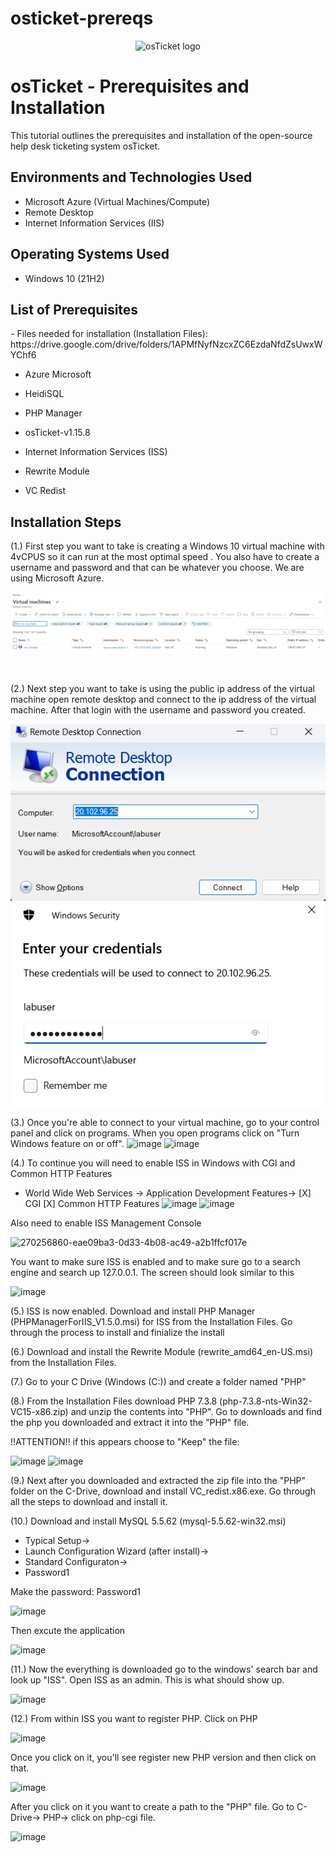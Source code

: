 # osticket-prereqs
<p align="center">
<img src="https://i.imgur.com/Clzj7Xs.png" alt="osTicket logo"/>
</p>

<h1>osTicket - Prerequisites and Installation</h1>
This tutorial outlines the prerequisites and installation of the open-source help desk ticketing system osTicket.<br />


<h2>Environments and Technologies Used</h2>

- Microsoft Azure (Virtual Machines/Compute)
- Remote Desktop
- Internet Information Services (IIS)

<h2>Operating Systems Used </h2>

- Windows 10</b> (21H2)

<h2>List of Prerequisites</h2>
- Files needed for installation (Installation Files): https://drive.google.com/drive/folders/1APMfNyfNzcxZC6EzdaNfdZsUwxWYChf6

- Azure Microsoft

- HeidiSQL

- PHP Manager

- osTicket-v1.15.8

- Internet Information Services (ISS)

- Rewrite Module

- VC Redist

<h2>Installation Steps</h2>

<p>
(1.) First step you want to take is creating a Windows 10 virtual machine with 4vCPUS so it can run at the most optimal speed . You also have to create a username and password and that can be whatever you choose. We are using Microsoft Azure.
  
<img src="Screenshot 2023-09-18 194753.png"></img>
</p>
<br />

(2.) Next step you want to take is using the public ip address of the virtual machine open remote desktop and connect to the ip address of the virtual machine. After that login with the username and password you created.

<img src="Screenshot 2023-09-21 120557.png"></img> <img src="Screenshot 2023-09-21 120643.png"></img>

(3.) Once you're able to connect to your virtual machine, go to your control panel and click on programs. When you open programs click on "Turn Windows feature on or off".
![image](https://github.com/Jacobi990/osticket-preregs/assets/143012536/a99d0fb8-69d8-43a8-9905-e0f50a8f66a4)
![image](https://github.com/Jacobi990/osticket-preregs/assets/143012536/2529247c-2ff1-431e-9f78-0dd41f54b9cd)

(4.) To continue you will need to enable ISS in Windows with CGI and Common HTTP Features
- World Wide Web Services -> Application Development Features-> [X] CGI [X] Common HTTP Features
![image](https://github.com/Jacobi990/osticket-preregs/assets/143012536/d966d278-dda6-457e-b641-72abe3896b0a)
![image](https://github.com/Jacobi990/osticket-preregs/assets/143012536/ad34f0c0-2dc6-4d35-943f-14801276e238)

Also need to enable ISS Management Console

![270256860-eae09ba3-0d33-4b08-ac49-a2b1ffcf017e](https://github.com/Jacobi990/osticket-preregs/assets/143012536/0a40ad91-e2da-430b-87ad-183d31ef6460)

 You want to make sure ISS is enabled and to make sure go to a search engine and search up 127.0.0.1. The screen should look similar to this 
 
 ![image](https://github.com/Jacobi990/osticket-preregs/assets/143012536/7e642e5b-38b7-4467-961b-76d18aa723f7)

 (5.) ISS is now enabled. Download and install PHP Manager (PHPManagerForIIS_V1.5.0.msi) for ISS from the Installation Files. Go through the process to install and finialize the install

 (6.) Download and install the Rewrite Module (rewrite_amd64_en-US.msi) from the Installation Files. 

 (7.) Go to your C Drive (Windows (C:)) and create a folder named "PHP" 

 (8.) From the Installation Files download PHP 7.3.8 (php-7.3.8-nts-Win32-VC15-x86.zip) and unzip the contents into "PHP". Go to downloads and find the php you downloaded and extract it into the "PHP" file.
 
 !!ATTENTION!! if this appears choose to "Keep" the file: 

 ![image](https://github.com/Jacobi990/osticket-preregs/assets/143012536/0c5d9e19-879a-41ce-b089-7142261df853)
 ![image](https://github.com/Jacobi990/osticket-preregs/assets/143012536/3df45d3d-56ef-4442-9a72-07ef485a68c2)

 (9.) Next after you downloaded and extracted the zip file into the "PHP" folder on the C-Drive, download and install VC_redist.x86.exe. Go through all the steps to download and install it.

 (10.) Download and install MySQL 5.5.62 (mysql-5.5.62-win32.msi)
-  Typical Setup->
-  Launch Configuration Wizard (after install)->
-  Standard Configuraton->
-  Password1

Make the password: Password1

  ![image](https://github.com/Jacobi990/osticket-preregs/assets/143012536/f5b45ee1-8c36-4058-87d9-9bc7aaca777e)

  Then excute the application
  
  ![image](https://github.com/Jacobi990/osticket-preregs/assets/143012536/dd56c184-1ce8-4b0b-988a-0782b8893e49)

  (11.) Now the everything is downloaded go to the windows' search bar and look up "ISS". Open ISS as an admin. This is what should show up.
  
  ![image](https://github.com/Jacobi990/osticket-preregs/assets/143012536/80652aa2-c87b-4973-8809-bc6528c83078)

  (12.) From within ISS you want to register PHP. Click on PHP 
  
  ![image](https://github.com/Jacobi990/osticket-preregs/assets/143012536/a9fef8f5-7ca1-4eb2-8fb9-cd9e554fc968)

  Once you click on it, you'll see register new PHP version and then click on that.
  
  ![image](https://github.com/Jacobi990/osticket-preregs/assets/143012536/d6da5ece-ab25-430a-9109-a6381245120e)

  After you click on it you want to create a path to the "PHP" file. Go to C-Drive-> PHP-> click on php-cgi file. 
  
  ![image](https://github.com/Jacobi990/osticket-preregs/assets/143012536/96ee3267-103d-4511-9309-0ed78d15d593)










 



















